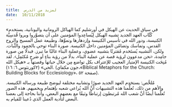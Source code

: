 ```yaml
---
title:  لمزيد من الدرس
date:  10/11/2018
---
```


«في سياق الحديث عن الهيكل في أورشليم كما الهياكل الرومانية واليونانية، يستخدم كُتَّاب العهد الجديد تشبيه الهيكل لِيُساعِدوا المؤمنين على أن يتصوَّروا ويروا قُدسِيَّة الكنيسة، ودور الله في تأسيس الكنيسة وإزدهارها ونموِّها، وطبيعة عمل المسيح والروح القدس، وتماسك وتضامُن المؤمنين داخل الكنيسة. صورة البناء توحي بالجمود والثَّبات. ولكن، التشبيه يُستَخدم مُقترنًا بتشبيه عضوي، وعملية البناء غالبًا ما تبرز. فبدلًا مِن صورة جامِدة، ‹نحن مدعوون لرؤية قصة عن عملية البناء، بدلًا من رؤية بناءٍ أو صَرحٍ مُكتَمِل›. لقد مُنِحَت الكنيسة الإمتياز العجيب للإعتراف بكل تواضع مِن خلال حياتها وقصتها بـ «هيكل الله الحي» (٢كورنثوس ٦: ١٦). (جون مكفاي،«Biblical Metaphors for the Church: Building Blocks for Ecclesiology»، صفحة ٥٢).

مُلخَّص: يستخدم العهد الجديد صورًا وتشابيه مختلفة ليوضح طبيعة ورسالة الكنيسة. والأهم من ذلك، تُعلِّمنا هذه التشبيهات أنَّ الله يُراعي شعبه بإهتمام ويحميهم. هذه الصور تُعلِّمنا أيضًا أنَّ شعب الله مُرتبطون إرتباطًا وثيقًا مع بعضهم البعض، وأننا بحاجة إلى بعضنا البعض لتأدية العمل الذي دُعينا للقيام به.